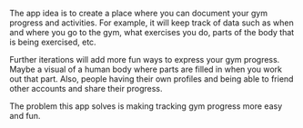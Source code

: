 The app idea is to create a place where you can document your gym progress and activities. For example, it will keep track of data such as when and where you go to the gym, what exercises you do, parts of the body that is being exercised, etc.

Further iterations will add more fun ways to express your gym progress. Maybe a visual of a human body where parts are filled in when you work out that part. Also, people having their own profiles and being able to friend other accounts and share their progress.

The problem this app solves is making tracking gym progress more easy and fun.
